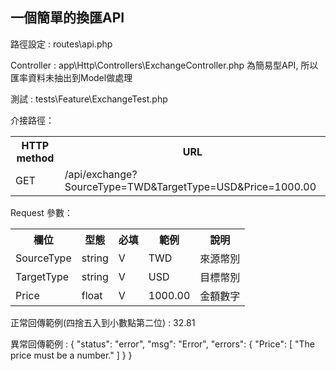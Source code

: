 
## 一個簡單的換匯API
路徑設定 :
routes\api.php

Controller :
app\Http\Controllers\ExchangeController.php
為簡易型API, 所以匯率資料未抽出到Model做處理

測試 :
tests\Feature\ExchangeTest.php

介接路徑： 
<table>
  <tr>
    <th>HTTP method</th>
    <th>URL</th>
  </tr>
  <tr>
    <td>GET</td>
    <td>/api/exchange?SourceType=TWD&TargetType=USD&Price=1000.00</td>
  </tr>
</table>

Request 參數：
<table>
  <tr>
    <th>欄位</th>
    <th>型態</th>
    <th>必填</th>
    <th>範例</th>
    <th>說明</th>
  </tr>
  <tr>
    <td>SourceType</td>
    <td>string</td>
    <td>V</td>
    <td>TWD</td>
    <td>來源幣別</td>
  </tr>
  <tr>
    <td>TargetType</td>
    <td>string</td>
    <td>V</td>
    <td>USD</td>
    <td>目標幣別</td>
  </tr>
    <tr>
    <td>Price</td>
    <td>float</td>
    <td>V</td>
    <td>1000.00</td>
    <td>金額數字</td>
  </tr>
</table>

正常回傳範例(四捨五入到小數點第二位) : 32.81

異常回傳範例 : 
{
    "status": "error",
    "msg": "Error",
    "errors": {
        "Price": [
            "The price must be a number."
        ]
    }
}